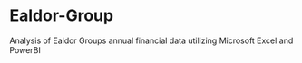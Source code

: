 # Ealdor-Group
Analysis of Ealdor Groups annual financial data utilizing Microsoft Excel and PowerBI
